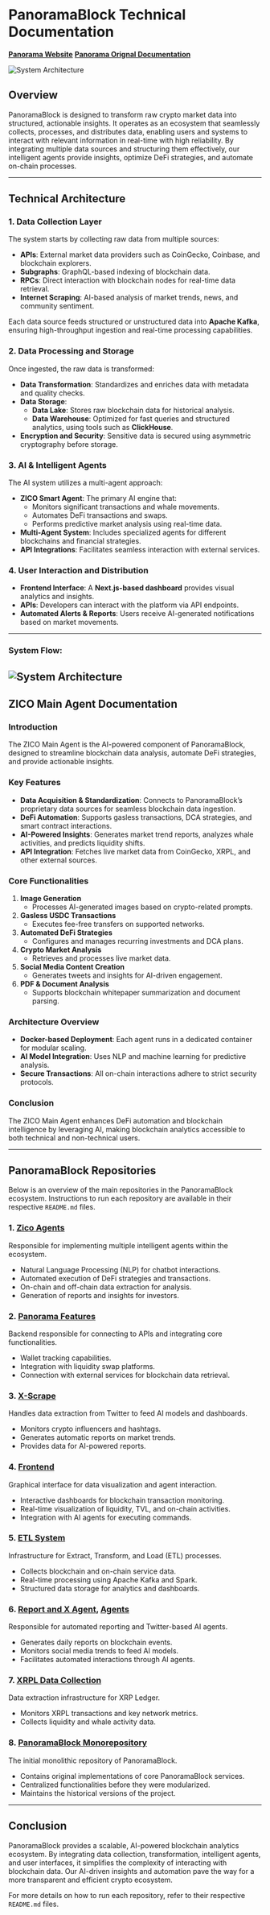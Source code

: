 # PanoramaBlock Technical Documentation

**[Panorama Website](https://panoramablock.com/)**
**[Panorama Orignal Documentation](https://docs.panoramablock.com/)**

![System Architecture](assets/panorama-architecture.png)

## Overview
PanoramaBlock is designed to transform raw crypto market data into structured, actionable insights. It operates as an ecosystem that seamlessly collects, processes, and distributes data, enabling users and systems to interact with relevant information in real-time with high reliability. By integrating multiple data sources and structuring them effectively, our intelligent agents provide insights, optimize DeFi strategies, and automate on-chain processes.

---

## **Technical Architecture**
### **1. Data Collection Layer**
The system starts by collecting raw data from multiple sources:
- **APIs**: External market data providers such as CoinGecko, Coinbase, and blockchain explorers.
- **Subgraphs**: GraphQL-based indexing of blockchain data.
- **RPCs**: Direct interaction with blockchain nodes for real-time data retrieval.
- **Internet Scraping**: AI-based analysis of market trends, news, and community sentiment.

Each data source feeds structured or unstructured data into **Apache Kafka**, ensuring high-throughput ingestion and real-time processing capabilities.

### **2. Data Processing and Storage**
Once ingested, the raw data is transformed:
- **Data Transformation**: Standardizes and enriches data with metadata and quality checks.
- **Data Storage**:
  - **Data Lake**: Stores raw blockchain data for historical analysis.
  - **Data Warehouse**: Optimized for fast queries and structured analytics, using tools such as **ClickHouse**.
- **Encryption and Security**: Sensitive data is secured using asymmetric cryptography before storage.

### **3. AI & Intelligent Agents**
The AI system utilizes a multi-agent approach:
- **ZICO Smart Agent**: The primary AI engine that:
  - Monitors significant transactions and whale movements.
  - Automates DeFi transactions and swaps.
  - Performs predictive market analysis using real-time data.
- **Multi-Agent System**: Includes specialized agents for different blockchains and financial strategies.
- **API Integrations**: Facilitates seamless interaction with external services.

### **4. User Interaction and Distribution**
- **Frontend Interface**: A **Next.js-based dashboard** provides visual analytics and insights.
- **APIs**: Developers can interact with the platform via API endpoints.
- **Automated Alerts & Reports**: Users receive AI-generated notifications based on market movements.

---
### System Flow:

![System Architecture](assets/diagram.png)
---

## **ZICO Main Agent Documentation**

### **Introduction**
The ZICO Main Agent is the AI-powered component of PanoramaBlock, designed to streamline blockchain data analysis, automate DeFi strategies, and provide actionable insights.

### **Key Features**
- **Data Acquisition & Standardization**: Connects to PanoramaBlock’s proprietary data sources for seamless blockchain data ingestion.
- **DeFi Automation**: Supports gasless transactions, DCA strategies, and smart contract interactions.
- **AI-Powered Insights**: Generates market trend reports, analyzes whale activities, and predicts liquidity shifts.
- **API Integration**: Fetches live market data from CoinGecko, XRPL, and other external sources.

### **Core Functionalities**
1. **Image Generation**
   - Processes AI-generated images based on crypto-related prompts.
2. **Gasless USDC Transactions**
   - Executes fee-free transfers on supported networks.
3. **Automated DeFi Strategies**
   - Configures and manages recurring investments and DCA plans.
4. **Crypto Market Analysis**
   - Retrieves and processes live market data.
5. **Social Media Content Creation**
   - Generates tweets and insights for AI-driven engagement.
6. **PDF & Document Analysis**
   - Supports blockchain whitepaper summarization and document parsing.

### **Architecture Overview**
- **Docker-based Deployment**: Each agent runs in a dedicated container for modular scaling.
- **AI Model Integration**: Uses NLP and machine learning for predictive analysis.
- **Secure Transactions**: All on-chain interactions adhere to strict security protocols.

### **Conclusion**
The ZICO Main Agent enhances DeFi automation and blockchain intelligence by leveraging AI, making blockchain analytics accessible to both technical and non-technical users.

---

## PanoramaBlock Repositories
Below is an overview of the main repositories in the PanoramaBlock ecosystem. Instructions to run each repository are available in their respective `README.md` files.

### 1. **[Zico Agents](https://github.com/Panorama-Block/zico_agents)**
Responsible for implementing multiple intelligent agents within the ecosystem.
- Natural Language Processing (NLP) for chatbot interactions.
- Automated execution of DeFi strategies and transactions.
- On-chain and off-chain data extraction for analysis.
- Generation of reports and insights for investors.

### 2. **[Panorama Features](https://github.com/Panorama-Block/panorama-block-backend)**
Backend responsible for connecting to APIs and integrating core functionalities.
- Wallet tracking capabilities.
- Integration with liquidity swap platforms.
- Connection with external services for blockchain data retrieval.

### 3. **[X-Scrape](https://github.com/Panorama-Block/x-scrape)**
Handles data extraction from Twitter to feed AI models and dashboards.
- Monitors crypto influencers and hashtags.
- Generates automatic reports on market trends.
- Provides data for AI-powered reports.

### 4. **[Frontend](https://github.com/Panorama-Block/dashboard)**
Graphical interface for data visualization and agent interaction.
- Interactive dashboards for blockchain transaction monitoring.
- Real-time visualization of liquidity, TVL, and on-chain activities.
- Integration with AI agents for executing commands.

### 5. **[ETL System](https://github.com/Panorama-Block/etl)**
Infrastructure for Extract, Transform, and Load (ETL) processes.
- Collects blockchain and on-chain service data.
- Real-time processing using Apache Kafka and Spark.
- Structured data storage for analytics and dashboards.

### 6. **[Report and X Agent](https://github.com/Panorama-Block/x-api), [Agents](https://github.com/Panorama-Block/agents)**
Responsible for automated reporting and Twitter-based AI agents.
- Generates daily reports on blockchain events.
- Monitors social media trends to feed AI models.
- Facilitates automated interactions through AI agents.

### 7. **[XRPL Data Collection](https://github.com/Panorama-Block/xrpl-data-extraction)**
Data extraction infrastructure for XRP Ledger.
- Monitors XRPL transactions and key network metrics.
- Collects liquidity and whale activity data.

### 8. **[PanoramaBlock Monorepository](https://github.com/Panorama-Block/panorama-block)**
The initial monolithic repository of PanoramaBlock.
- Contains original implementations of core PanoramaBlock services.
- Centralized functionalities before they were modularized.
- Maintains the historical versions of the project.

---

## **Conclusion**
PanoramaBlock provides a scalable, AI-powered blockchain analytics ecosystem. By integrating data collection, transformation, intelligent agents, and user interfaces, it simplifies the complexity of interacting with blockchain data. Our AI-driven insights and automation pave the way for a more transparent and efficient crypto ecosystem.

For more details on how to run each repository, refer to their respective `README.md` files.


